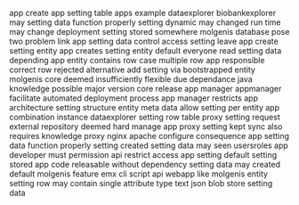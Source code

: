 app create app setting table apps example dataexplorer biobankexplorer may setting data function properly setting dynamic may changed run time may change deployment setting stored somewhere molgenis database pose two problem link app setting data control access setting leave app create setting entity app creates setting entity default everyone read setting data depending app entity contains row case multiple row app responsible correct row rejected alternative add setting via bootstrapped entity molgenis core deemed insufficiently flexible due dependance java knowledge possible major version core release app manager appmanager facilitate automated deployment process app manager restricts app architecture setting structure entity meta data allow setting per entity app combination instance dataexplorer setting row table proxy setting request external repository deemed hard manage app proxy setting kept sync also requires knowledge proxy nginx apache configure consequence app setting data function properly setting created setting data may seen usersroles app developer must permission api restrict access app setting default setting stored app code releasable without dependency setting data may created default molgenis feature emx cli script api webapp like molgenis entity setting row may contain single attribute type text json blob store setting data